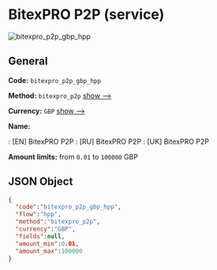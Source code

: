 
# BitexPRO P2P (service) 
![bitexpro_p2p_gbp_hpp](https://static.openfintech.io/payment_methods/bitexpro_p2p_gbp_hpp/logo.svg?w=400&c=v0.59.26#w200)  

## General 
 
**Code:** `bitexpro_p2p_gbp_hpp` 
 
**Method:** `bitexpro_p2p` 
 [show -->](/payment-methods/bitexpro_p2p/) 
 
**Currency:** `GBP` [show -->](/currencies/GBP/) 
 
**Name:** 
 
:	[EN] BitexPRO P2P 
:	[RU] BitexPRO P2P 
:	[UK] BitexPRO P2P 
 
**Amount limits:** from `0.01` to `100000` GBP 

## JSON Object 

```json
{
  "code":"bitexpro_p2p_gbp_hpp",
  "flow":"hpp",
  "method":"bitexpro_p2p",
  "currency":"GBP",
  "fields":null,
  "amount_min":0.01,
  "amount_max":100000
}
```  
